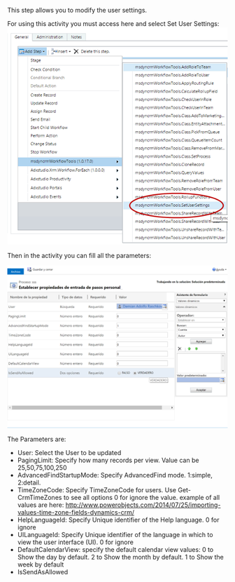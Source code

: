 This step allows you to modify the user settings.

For using this activity you must access here and select Set User Settings:
![](Set%20User%20Settings_wf1.gif)


Then in the activity you can fill all the parameters:

![](Set%20User%20Settings_wf2.png)

The Parameters are:
* User: Select the User to be updated
* PagingLimit: Specify how many records per view. Value can be 25,50,75,100,250  
* AdvancedFindStartupMode: Specify AdvancedFind mode. 1:simple, 2:detail.
* TimeZoneCode: Specify TimeZoneCode for users. Use Get-CrmTimeZones to see all options 0 for ignore the value. example of all values are here: http://www.powerobjects.com/2014/07/25/importing-values-time-zone-fields-dynamics-crm/
* HelpLanguageId: Specify Unique identifier of the Help language. 0 for ignore
* UILanguageId: Specify Unique identifier of the language in which to view the user interface (UI). 0 for ignore
* DefaultCalendarView: specify the default calendar view values:  0 to Show the day by default. 2 to Show the month by default.  1 to Show the week by default
* IsSendAsAllowed
